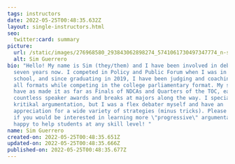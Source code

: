```yaml
---
tags: instructors
date: 2022-05-25T00:48:35.632Z
layout: single-instructors.html
seo:
  twitter:card: summary
picture:
  url: /static/images/276968580_293843062898274_5741061730497347774_n-sim-low.jpg
  alt: Sim Guerrero
bio: "Hello! My name is Sim (they/them) and I have been involved in debate for
  seven years now. I competed in Policy and Public Forum when I was in high
  school, and since graduating in 2019, I have been judging and coaching across
  all formats while competing in the college parliamentary format. My students
  have as made it as far as Finals of NDCAs and Quarters of the TOC, earning
  countless speaker awards and breaks at majors along the way. I specialize in
  kritikal argumentation, but I was a flex debater myself and have an
  appreciation for a wide variety of strategies (minus tricks). Please reach out
  if you would be interested in learning more \"progressive\" argumentation, I'm
  happy to help students at any skill level! "
name: Sim Guerrero
created-on: 2022-05-25T00:48:35.651Z
updated-on: 2022-05-25T00:48:35.666Z
published-on: 2022-05-25T00:48:35.677Z
---
```

